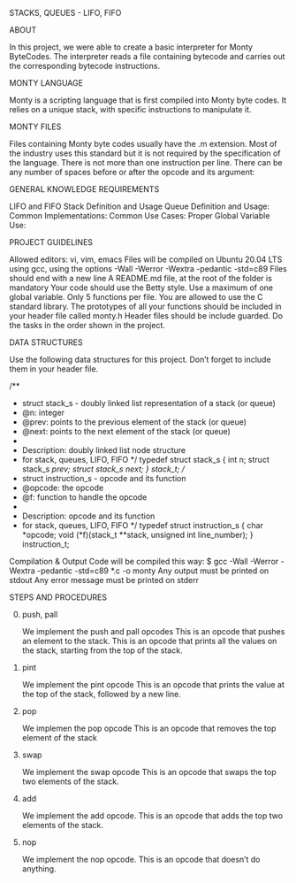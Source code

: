 STACKS, QUEUES - LIFO, FIFO

ABOUT 

In this project, we were able to create a basic interpreter for Monty ByteCodes. The interpreter reads a file containing bytecode and carries out the corresponding bytecode instructions.

MONTY LANGUAGE

Monty is a scripting language that is first compiled into Monty byte codes. It relies on a unique stack, with specific instructions to manipulate it.

MONTY FILES

Files containing Monty byte codes usually have the .m extension. Most of the industry uses this standard but it is not required by the specification of the language. There is not more than one instruction per line. There can be any number of spaces before or after the opcode and its argument:

GENERAL KNOWLEDGE REQUIREMENTS

LIFO and FIFO
Stack Definition and Usage
Queue Definition and Usage:
Common Implementations:
Common Use Cases:
Proper Global Variable Use:

PROJECT GUIDELINES

Allowed editors: vi, vim, emacs
Files will be compiled on Ubuntu 20.04 LTS using gcc, using the options -Wall -Werror -Wextra -pedantic -std=c89
Files should end with a new line
A README.md file, at the root of the folder is mandatory
Your code should use the Betty style.
Use a maximum of one global variable.
Only 5 functions per file.
You are allowed to use the C standard library.
The prototypes of all your functions should be included in your header file called monty.h
Header files should be include guarded.
Do the tasks in the order shown in the project.

DATA STRUCTURES

Use the following data structures for this project. 
Don’t forget to include them in your header file.

/**
 * struct stack_s - doubly linked list representation of a stack (or queue)
 * @n: integer
 * @prev: points to the previous element of the stack (or queue)
 * @next: points to the next element of the stack (or queue)
 *
 * Description: doubly linked list node structure
 * for stack, queues, LIFO, FIFO
 */
typedef struct stack_s
{
        int n;
        struct stack_s *prev;
        struct stack_s *next;
} stack_t;
/**
 * struct instruction_s - opcode and its function
 * @opcode: the opcode
 * @f: function to handle the opcode
 *
 * Description: opcode and its function
 * for stack, queues, LIFO, FIFO
 */
typedef struct instruction_s
{
        char *opcode;
        void (*f)(stack_t **stack, unsigned int line_number);
} instruction_t;

Compilation & Output
Code will be compiled this way:
$ gcc -Wall -Werror -Wextra -pedantic -std=c89 *.c -o monty
Any output must be printed on stdout
Any error message must be printed on stderr

STEPS AND PROCEDURES

0. push, pall

	We implement the push and pall opcodes
	This is an opcode that pushes an element to the stack.
	This is an opcode that prints all the values on the stack, starting from the top of the stack.

1. pint

	We implement the pint opcode
	This is an opcode that prints the value at the top of the stack, followed by a new line.

2. pop

	We implemen the pop opcode
	This is an opcode that removes the top element of the stack

3. swap

	We implement the swap opcode
	This is an opcode that swaps the top two elements of the stack.

4. add

	We implement the add opcode.
	This is an opcode that adds the top two elements of the stack.

5. nop

	We implement the nop opcode.
	This is an opcode that doesn’t do anything.
